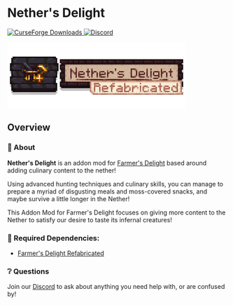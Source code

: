 # Nether's Delight

<a href="https://www.curseforge.com/minecraft/mc-mods/nethers-delight-refabricated">
  <img src="http://cf.way2muchnoise.eu/full_496394_downloads.svg" alt="CurseForge Downloads">
</a>
<a href="https://discord.gg/ABgu4dHnx4">
  <img alt="Discord" src="https://img.shields.io/discord/1084792082599772212?color=blue&label=Discord">
</a>
<br>

![Nether's Delight Refabricated](/banner.png)

## Overview
### 📖 About

**Nether's Delight** is an addon mod for [Farmer's Delight](https://www.curseforge.com/minecraft/mc-mods/farmers-delight-refabricated) 
based around adding culinary content to the nether!  

Using advanced hunting techniques and culinary skills, you can manage to prepare a myriad of disgusting meals and
moss-covered snacks, and maybe survive a little longer in the Nether!

This Addon Mod for Farmer's Delight focuses on giving more content to the Nether to satisfy our desire to taste its 
infernal creatures!

### 🔨 Required Dependencies:
- [Farmer's Delight Refabricated](https://www.curseforge.com/minecraft/mc-mods/farmers-delight-refabricated)

### ❔ Questions
Join our [Discord](https://discord.gg/ABgu4dHnx4) to ask about anything you need help with, or are confused by!
